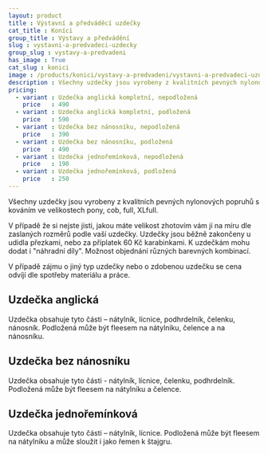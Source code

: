 ```yaml
---
layout: product
title : Výstavní a předváděcí uzdečky
cat_title : Koníci
group_title : Výstavy a předvádění
slug : vystavni-a-predvadeci-uzdecky
group_slug : vystavy-a-predvadeni
has_image : True
cat_slug : konici
image : /products/konici/vystavy-a-predvadeni/vystavni-a-predvadeci-uzdecky.jpg
description : Všechny uzdečky jsou vyrobeny z kvalitních pevných nylonových popruhů s kováním ve velikostech pony, cob, full, XLfull.
pricing:
  - variant : Uzdečka anglická kompletní, nepodložená
    price   : 490
  - variant : Uzdečka anglická kompletní, podložená
    price   : 590
  - variant : Uzdečka bez nánosníku, nepodložená
    price   : 390
  - variant : Uzdečka bez nánosníku, podložená
    price   : 490
  - variant : Uzdečka jednořemínková, nepodložená
    price   : 190
  - variant : Uzdečka jednořemínková, podložená
    price   : 250
---
```


Všechny uzdečky jsou vyrobeny z kvalitních pevných nylonových popruhů s kováním ve velikostech pony, cob, full, XLfull.

V případě že si nejste jisti, jakou máte velikost zhotovím vám jí na míru dle zaslaných rozměrů podle vaší uzdečky.
Uzdečky jsou běžně zakončeny u udidla přezkami, nebo za příplatek 60&nbsp;Kč karabinkami.
K uzdečkám mohu dodat i "náhradní díly".
Možnost objednání různých barevných kombinací.

V případě zájmu o jiný typ uzdečky nebo o zdobenou uzdečku se cena odvíjí dle spotřeby materiálu a práce.


Uzdečka anglická
----------------

Uzdečka obsahuje tyto části – nátylník, lícnice, podhrdelník, čelenku, nánosník.
Podložená může být fleesem na nátylníku, čelence a na nánosníku.

Uzdečka bez nánosníku
---------------------

Uzdečka obsahuje tyto části - nátylník, lícnice, čelenku, podhrdelník.
Podložená může být fleesem na nátylníku a čelence.


Uzdečka jednořemínková
----------------------

Uzdečka obsahuje tyto části – nátylník, lícnice.
Podložená může být fleesem na nátylníku a může sloužit i jako řemen k štajgru.

